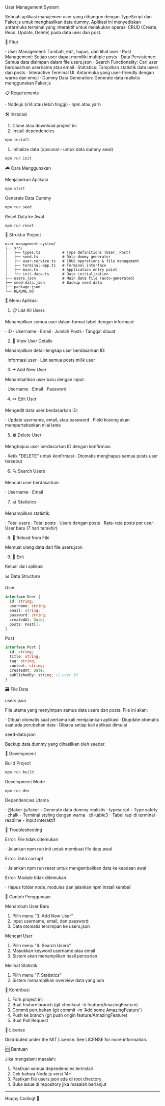 User Management System

Sebuah aplikasi manajemen user yang dibangun dengan TypeScript dan Faker.js untuk menghasilkan data dummy. Aplikasi ini menyediakan antarmuka terminal yang interaktif untuk melakukan operasi CRUD (Create, Read, Update, Delete) pada data user dan post.

🚀 Fitur

· User Management: Tambah, edit, hapus, dan lihat user
· Post Management: Setiap user dapat memiliki multiple posts
· Data Persistence: Semua data disimpan dalam file users.json
· Search Functionality: Cari user berdasarkan username atau email
· Statistics: Tampilkan statistik data users dan posts
· Interactive Terminal UI: Antarmuka yang user-friendly dengan warna dan emoji
· Dummy Data Generation: Generate data realistis menggunakan Faker.js

📋 Requirements

· Node.js (v14 atau lebih tinggi)
· npm atau yarn

🛠️ Instalasi

1. Clone atau download project ini
2. Install dependencies

```bash
npm install
```

1. Initialize data (opsional - untuk data dummy awal)

```bash
npm run init
```

🎮 Cara Menggunakan

Menjalankan Aplikasi

```bash
npm start
```

Generate Data Dummy

```bash
npm run seed
```

Reset Data ke Awal

```bash
npm run reset
```

📁 Struktur Project

```
user-management-system/
├── src/
│   ├── types.ts          # Type definitions (User, Post)
│   ├── seed.ts           # Data dummy generator
│   ├── user-service.ts   # CRUD operations & file management
│   ├── terminal-app.ts   # Terminal interface
│   ├── main.ts           # Application entry point
│   └── init-data.ts      # Data initialization
├── users.json            # Main data file (auto-generated)
├── seed-data.json        # Backup seed data
├── package.json
└── README.md
```

🎯 Menu Aplikasi

1. 📋 List All Users

Menampilkan semua user dalam format tabel dengan informasi:

· ID
· Username
· Email
· Jumlah Posts
· Tanggal dibuat

2. 👤 View User Details

Menampilkan detail lengkap user berdasarkan ID:

· Informasi user
· List semua posts milik user

3. ➕ Add New User

Menambahkan user baru dengan input:

· Username
· Email
· Password

4. ✏️ Edit User

Mengedit data user berdasarkan ID:

· Update username, email, atau password
· Field kosong akan mempertahankan nilai lama

5. 🗑️ Delete User

Menghapus user berdasarkan ID dengan konfirmasi:

· Ketik "DELETE" untuk konfirmasi
· Otomatis menghapus semua posts user tersebut

6. 🔍 Search Users

Mencari user berdasarkan:

· Username
· Email

7. 📊 Statistics

Menampilkan statistik:

· Total users
· Total posts
· Users dengan posts
· Rata-rata posts per user
· User baru (7 hari terakhir)

8. 💾 Reload from File

Memuat ulang data dari file users.json

9. 🚪 Exit

Keluar dari aplikasi

📊 Data Structure

User

```typescript
interface User {
  id: string;
  username: string;
  email: string;
  password: string;
  createdAt: Date;
  posts: Post[];
}
```

Post

```typescript
interface Post {
  id: string;
  title: string;
  tag: string;
  content: string;
  createdAt: Date;
  publishedBy: string; // user ID
}
```

🗃️ File Data

users.json

File utama yang menyimpan semua data users dan posts. File ini akan:

· Dibuat otomatis saat pertama kali menjalankan aplikasi
· Diupdate otomatis saat ada perubahan data
· Dibaca setiap kali aplikasi dimulai

seed-data.json

Backup data dummy yang dihasilkan oleh seeder.

🔧 Development

Build Project

```bash
npm run build
```

Development Mode

```bash
npm run dev
```

Dependencies Utama

· @faker-js/faker - Generate data dummy realistis
· typescript - Type safety
· chalk - Terminal styling dengan warna
· cli-table3 - Tabel rapi di terminal
· readline - Input interaktif

🐛 Troubleshooting

Error: File tidak ditemukan

· Jalankan npm run init untuk membuat file data awal

Error: Data corrupt

· Jalankan npm run reset untuk mengembalikan data ke keadaan awal

Error: Module tidak ditemukan

· Hapus folder node_modules dan jalankan npm install kembali

📝 Contoh Penggunaan

Menambah User Baru

1. Pilih menu "3. Add New User"
2. Input username, email, dan password
3. Data otomatis tersimpan ke users.json

Mencari User

1. Pilih menu "6. Search Users"
2. Masukkan keyword username atau email
3. Sistem akan menampilkan hasil pencarian

Melihat Statistik

1. Pilih menu "7. Statistics"
2. Sistem menampilkan overview data yang ada

🤝 Kontribusi

1. Fork project ini
2. Buat feature branch (git checkout -b feature/AmazingFeature)
3. Commit perubahan (git commit -m 'Add some AmazingFeature')
4. Push ke branch (git push origin feature/AmazingFeature)
5. Buat Pull Request

📄 License

Distributed under the MIT License. See LICENSE for more information.

🆘 Bantuan

Jika mengalami masalah:

1. Pastikan semua dependencies terinstall
2. Cek bahwa Node.js versi 14+
3. Pastikan file users.json ada di root directory
4. Buka issue di repository jika masalah berlanjut

---

Happy Coding! 🚀
